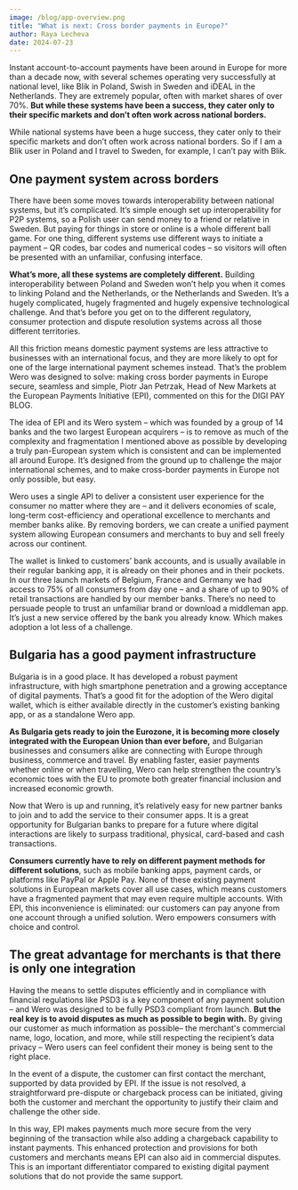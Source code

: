 ```yaml
---
image: /blog/app-overview.png
title: "What is next: Cross border payments in Europe?"
author: Raya Lecheva
date: 2024-07-23
---
```


Instant account-to-account payments have been around in Europe for more than a decade now, with several schemes operating very successfully at national level, like Blik in Poland, Swish in Sweden and iDEAL in the Netherlands. They are extremely popular, often with market shares of over 70%. **But while these systems have been a success, they cater only to their specific markets and don’t often work across national borders.**

While national systems have been a huge success, they cater only to their specific markets and don’t often work across national borders. So if I am a Blik user in Poland and I travel to Sweden, for example, I can’t pay with Blik.

## One payment system across borders

There have been some moves towards interoperability between national systems, but it’s complicated. It’s simple enough set up interoperability for P2P systems, so a Polish user can send money to a friend or relative in Sweden. But paying for things in store or online is a whole different ball game. For one thing, different systems use different ways to initiate a payment – QR codes, bar codes and numerical codes – so visitors will often be presented with an unfamiliar, confusing interface.

**What’s more, all these systems are completely different.** Building interoperability between Poland and Sweden won’t help you when it comes to linking Poland and the Netherlands, or the Netherlands and Sweden. It’s a hugely complicated, hugely fragmented and hugely expensive technological challenge. And that’s before you get on to the different regulatory, consumer protection and dispute resolution systems across all those different territories.

All this friction means domestic payment systems are less attractive to businesses with an international focus, and they are more likely to opt for one of the large international payment schemes instead. That’s the problem Wero was designed to solve: making cross border payments in Europe secure, seamless and simple, Piotr Jan Petrzak, Head of New Markets at the European Payments Initiative (EPI), commented on this for the DIGI PAY BLOG.

The idea of EPI and its Wero system – which was founded by a group of 14 banks and the two largest European acquirers – is to remove as much of the complexity and fragmentation I mentioned above as possible by developing a truly pan-European system which is consistent and can be implemented all around Europe. It’s designed from the ground up to challenge the major international schemes, and to make cross-border payments in Europe not only possible, but easy.

Wero uses a single API to deliver a consistent user experience for the consumer no matter where they are – and it delivers economies of scale, long-term cost-efficiency and operational excellence to merchants and member banks alike. By removing borders, we can create a unified payment system allowing European consumers and merchants to buy and sell freely across our continent.

The wallet is linked to customers’ bank accounts, and is usually available in their regular banking app, it is already on their phones and in their pockets. In our three launch markets of Belgium, France and Germany we had access to 75% of all consumers from day one – and a share of up to 90% of retail transactions are handled by our member banks. There’s no need to persuade people to trust an unfamiliar brand or download a middleman app. It’s just a new service offered by the bank you already know. Which makes adoption a lot less of a challenge.

## Bulgaria has a good payment infrastructure

Bulgaria is in a good place. It has developed a robust payment infrastructure, with high smartphone penetration and a growing acceptance of digital payments. That’s a good fit for the adoption of the Wero digital wallet, which is either available directly in the customer’s existing banking app, or as a standalone Wero app.

**As Bulgaria gets ready to join the Eurozone, it is becoming more closely integrated with the European Union than ever before,** and Bulgarian businesses and consumers alike are connecting with Europe through business, commerce and travel. By enabling faster, easier payments whether online or when travelling, Wero can help strengthen the country’s economic toes with the EU to promote both greater financial inclusion and increased economic growth.

Now that Wero is up and running, it’s relatively easy for new partner banks to join and to add the service to their consumer apps. It is a great opportunity for Bulgarian banks to prepare for a future where digital interactions are likely to surpass traditional, physical, card-based and cash transactions.

**Consumers currently have to rely on different payment methods for different solutions**, such as mobile banking apps, payment cards, or platforms like PayPal or Apple Pay. None of these existing payment solutions in European markets cover all use cases, which means customers have a fragmented payment that may even require multiple accounts. With EPI, this inconvenience is eliminated: our customers can pay anyone from one account through a unified solution. Wero empowers consumers with choice and control.

## The great advantage for merchants is that there is only one integration

Having the means to settle disputes efficiently and in compliance with financial regulations like PSD3 is a key component of any payment solution – and Wero was designed to be fully PSD3 compliant from launch. **But the real key is to avoid disputes as much as possible to begin with.** By giving our customer as much information as possible– the merchant's commercial name, logo, location, and more, while still respecting the recipient’s data privacy – Wero users can feel confident their money is being sent to the right place.

In the event of a dispute, the customer can first contact the merchant, supported by data provided by EPI. If the issue is not resolved, a straightforward pre-dispute or chargeback process can be initiated, giving both the customer and merchant the opportunity to justify their claim and challenge the other side.

In this way, EPI makes payments much more secure from the very beginning of the transaction while also adding a chargeback capability to instant payments. This enhanced protection and provisions for both customers and merchants means EPI can also aid in commercial disputes. This is an important differentiator compared to existing digital payment solutions that do not provide the same support.
